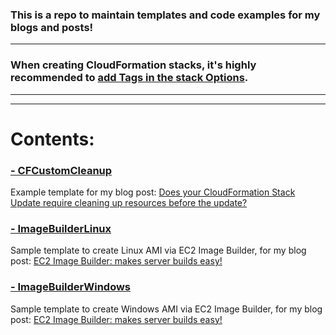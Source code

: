 ### This is a repo to maintain templates and code examples for my blogs and posts!

---
### When creating CloudFormation stacks, it's highly recommended to [add Tags in the stack Options](https://docs.aws.amazon.com/AWSCloudFormation/latest/UserGuide/cfn-console-add-tags.html "Open CloudFormation Documentation").

---
---

# Contents:

### [- CFCustomCleanup](./CFCustomCleanup)
Example template for my blog post:
[Does your CloudFormation Stack Update require cleaning up resources before the update?](https://medium.com/p/70fd772cb288 "View blog on Medium")

### [- ImageBuilderLinux](./ImageBuilderLinux)
Sample template to create Linux AMI via EC2 Image Builder, for my blog post:
[EC2 Image Builder: makes server builds easy!](https://medium.com/p/96de87db0917 "View blog on Medium")

### [- ImageBuilderWindows](./ImageBuilderWindows)
Sample template to create Windows AMI via EC2 Image Builder, for my blog post:
[EC2 Image Builder: makes server builds easy!](https://medium.com/p/96de87db0917 "View blog on Medium")
